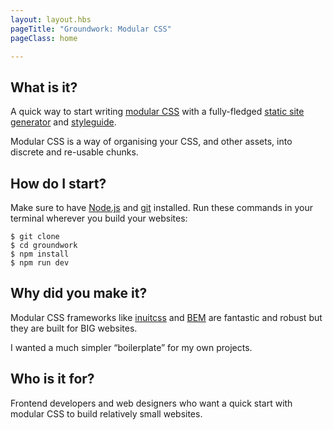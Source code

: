 ```yaml
---
layout: layout.hbs
pageTitle: "Groundwork: Modular CSS"
pageClass: home

---
```


## What is it?

A quick way to start writing [modular CSS](/principles/) with a fully-fledged [static site generator](http://www.metalsmith.io/) and [styleguide](http://fractal.build/).

Modular CSS is a way of organising your CSS, and other assets, into discrete and re-usable chunks.

## How do I start?

Make sure to have [Node.js](https://nodejs.org/en/download/) and [git](https://git-scm.com/) installed. Run these commands in your terminal wherever you build your websites:

```
$ git clone
$ cd groundwork
$ npm install
$ npm run dev

```

## Why did you make it?

Modular CSS frameworks like [inuitcss](https://github.com/inuitcss) and [BEM](https://en.bem.info) are fantastic and robust but they are built for BIG websites.

I wanted a much simpler “boilerplate” for my own projects.

## Who is it for?

Frontend developers and web designers who want a quick start with modular CSS to build relatively small websites.
